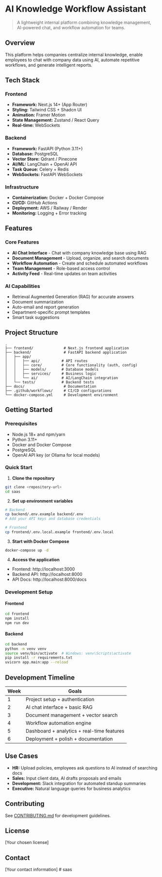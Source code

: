 # AI Knowledge Workflow Assistant

> A lightweight internal platform combining knowledge management, AI-powered chat, and workflow automation for teams.

## Overview

This platform helps companies centralize internal knowledge, enable employees to chat with company data using AI, automate repetitive workflows, and generate intelligent reports.

## Tech Stack

### Frontend
- **Framework:** Next.js 14+ (App Router)
- **Styling:** Tailwind CSS + Shadcn UI
- **Animation:** Framer Motion
- **State Management:** Zustand / React Query
- **Real-time:** WebSockets

### Backend
- **Framework:** FastAPI (Python 3.11+)
- **Database:** PostgreSQL
- **Vector Store:** Qdrant / Pinecone
- **AI/ML:** LangChain + OpenAI API
- **Task Queue:** Celery + Redis
- **WebSockets:** FastAPI WebSockets

### Infrastructure
- **Containerization:** Docker + Docker Compose
- **CI/CD:** GitHub Actions
- **Deployment:** AWS / Railway / Render
- **Monitoring:** Logging + Error tracking

## Features

### Core Features
- **AI Chat Interface** - Chat with company knowledge base using RAG
- **Document Management** - Upload, organize, and search documents
- **Workflow Automation** - Create and schedule automated workflows
- **Team Management** - Role-based access control
- **Activity Feed** - Real-time updates on team activities

### AI Capabilities
- Retrieval Augmented Generation (RAG) for accurate answers
- Document summarization
- Auto-email and report generation
- Department-specific prompt templates
- Smart task suggestions

## Project Structure

```
.
├── frontend/              # Next.js frontend application
├── backend/               # FastAPI backend application
│   ├── app/
│   │   ├── api/          # API routes
│   │   ├── core/         # Core functionality (auth, config)
│   │   ├── models/       # Database models
│   │   ├── services/     # Business logic
│   │   └── ai/           # AI/LangChain integration
│   └── tests/            # Backend tests
├── docs/                  # Documentation
├── .github/workflows/     # CI/CD configurations
└── docker-compose.yml     # Development environment
```

## Getting Started

### Prerequisites
- Node.js 18+ and npm/yarn
- Python 3.11+
- Docker and Docker Compose
- PostgreSQL
- OpenAI API key (or Ollama for local models)

### Quick Start

1. **Clone the repository**
```bash
git clone <repository-url>
cd saas
```

2. **Set up environment variables**
```bash
# Backend
cp backend/.env.example backend/.env
# Add your API keys and database credentials

# Frontend
cp frontend/.env.local.example frontend/.env.local
```

3. **Start with Docker Compose**
```bash
docker-compose up -d
```

4. **Access the application**
- Frontend: http://localhost:3000
- Backend API: http://localhost:8000
- API Docs: http://localhost:8000/docs

### Development Setup

#### Frontend
```bash
cd frontend
npm install
npm run dev
```

#### Backend
```bash
cd backend
python -m venv venv
source venv/bin/activate  # Windows: venv\Scripts\activate
pip install -r requirements.txt
uvicorn app.main:app --reload
```

## Development Timeline

| Week | Goals |
|------|-------|
| 1 | Project setup + authentication |
| 2 | AI chat interface + basic RAG |
| 3 | Document management + vector search |
| 4 | Workflow automation engine |
| 5 | Dashboard + analytics + real-time features |
| 6 | Deployment + polish + documentation |

## Use Cases

- **HR:** Upload policies, employees ask questions to AI instead of searching docs
- **Sales:** Input client data, AI drafts proposals and emails
- **Development:** Slack integration for automated standup summaries
- **Executive:** Natural language queries for business analytics

## Contributing

See [CONTRIBUTING.md](docs/CONTRIBUTING.md) for development guidelines.

## License

[Your chosen license]

## Contact

[Your contact information]
#   s a a s  
 
